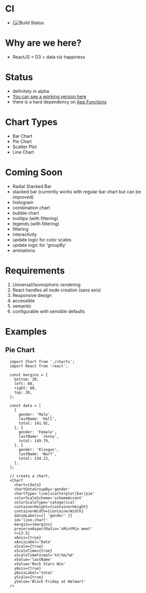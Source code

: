 # CI
  - [![Build Status](https://api.travis-ci.org/noahehall/react-f-your-starterkit.svg?branch=master)

# Why are we here?
  - ReactJS + D3 = data viz happiness

# Status
  - definitely in alpha
  - [You can see a working version here](https://github.com/noahehall/udacity-corporate-dashboard)
  - there is a hard dependency on [App Functions](https://github.com/noahehall/react-f-your-starterkit/tree/master/src/.globals)

# Chart Types
  - Bar Chart
  - Pie Chart
  - Scatter Plot
  - Line Chart

# Coming Soon
  - Radial Stacked Bar
  - stacked bar (currently works with regular bar chart but can be improved)
  - histogram
  - combination chart
  - bubble chart
  - tooltips (with filtering)
  - legends (with filtering)
  - filtering
  - interactivity
  - update logic for color scales
  - update logic for 'groupBy'
  - animations

# Requirements
  1. Universal/Isomophoric rendering
  2. React handles all node creation (sans axis)
  3. Responsive design
  4. accessible
  5. semantic
  6. configurable with sensible defaults

# Examples
## Pie Chart
```
  import Chart from './charts';
  import React from 'react';

  const margins = {
    bottom: 20,
    left: 60,
    right: 60,
    top: 20,
  };

  const data = [
    {
      gender: 'Male',
      lastName: 'Hall',
      total: 141.92,
    }, {
      gender: 'Female',
      lastName: 'Jenny',
      total: 149.79,
    }, {
      gender: 'Klingon',
      lastName: 'Warf',
      total: 134.23,
    },
  ];

  // create a chart,
  <Chart
    chart={data}
    chartDataGroupBy='gender' 
    chartType='line|scatterplot|bar|pie'
    colorScaleScheme='schemeAccent'
    colorScaleType='categorical'
    containerHeight={containerHeight}
    containerWidth={containerWidth}
    datumLabels={[ 'gender' ]}
    id='line-chart'
    margins={margins}
    preserveAspectRatio='xMinYMin meet'
    r={3.5}
    xAxis={true}
    xAxisLabel='Date'
    xScale={true}
    xScaleTime={true}
    xScaleTimeFormat='%Y/%m/%d'
    xValue='lastName'
    xValue='Rock Stars Win'
    yAxis={true}
    yAxisLabel='total'
    yScale={true}
    yValue='Black Friday at Walmart'
  />
```
